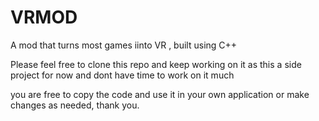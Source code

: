 # VRMOD
A mod that turns most games iinto VR , built using C++

Please feel free to clone this repo and keep working on it as this a side project for now and dont have time to work on it much

you are free to copy the code and use it in your own application or make changes as needed, thank you. 
